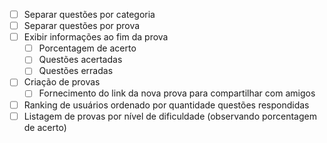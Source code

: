 - [ ] Separar questões por categoria
- [ ] Separar questões por prova
- [ ] Exibir informações ao fim da prova
  - [ ] Porcentagem de acerto
  - [ ] Questões acertadas
  - [ ] Questões erradas
- [ ] Criação de provas
  - [ ] Fornecimento do link da nova prova para compartilhar com amigos
- [ ] Ranking de usuários ordenado por quantidade questões respondidas
- [ ] Listagem de provas por nível de dificuldade (observando porcentagem de acerto)